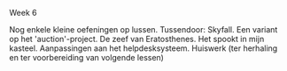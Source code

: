 Week 6

Nog enkele kleine oefeningen op lussen.
Tussendoor: Skyfall.
Een variant op het 'auction'-project.
De zeef van Eratosthenes.
Het spookt in mijn kasteel.
Aanpassingen aan het helpdesksysteem.
Huiswerk (ter herhaling en ter voorbereiding van volgende lessen)
